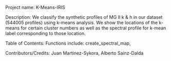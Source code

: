 Project name: K-Means-IRIS

Description: We classify the synthetic profiles of MG II k & h in our dataset (544005 profiles) using k-means analysis. We show the locations of the k-means for certain cluster numbers as well as the spectral profile for k-mean label corresponding to those location.

Table of Contents: Functions include: create_spectral_map, 

Contributors/Credits: Juan Martinez-Sykora, Alberto Sainz-Dalda
